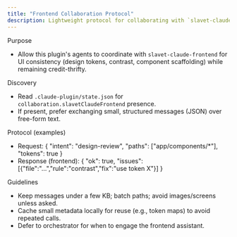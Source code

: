 ```yaml
---
title: "Frontend Collaboration Protocol"
description: Lightweight protocol for collaborating with `slavet-claude-frontend` without increasing credit usage.
---
```


Purpose
- Allow this plugin's agents to coordinate with `slavet-claude-frontend` for UI consistency (design tokens, contrast, component scaffolding) while remaining credit-thrifty.

Discovery
- Read `.claude-plugin/state.json` for `collaboration.slavetClaudeFrontend` presence.
- If present, prefer exchanging small, structured messages (JSON) over free-form text.

Protocol (examples)
- Request: { "intent": "design-review", "paths": ["app/components/*"], "tokens": true }
- Response (frontend): { "ok": true, "issues": [{"file":"...","rule":"contrast","fix":"use token X"}] }

Guidelines
- Keep messages under a few KB; batch paths; avoid images/screens unless asked.
- Cache small metadata locally for reuse (e.g., token maps) to avoid repeated calls.
- Defer to orchestrator for when to engage the frontend assistant.



